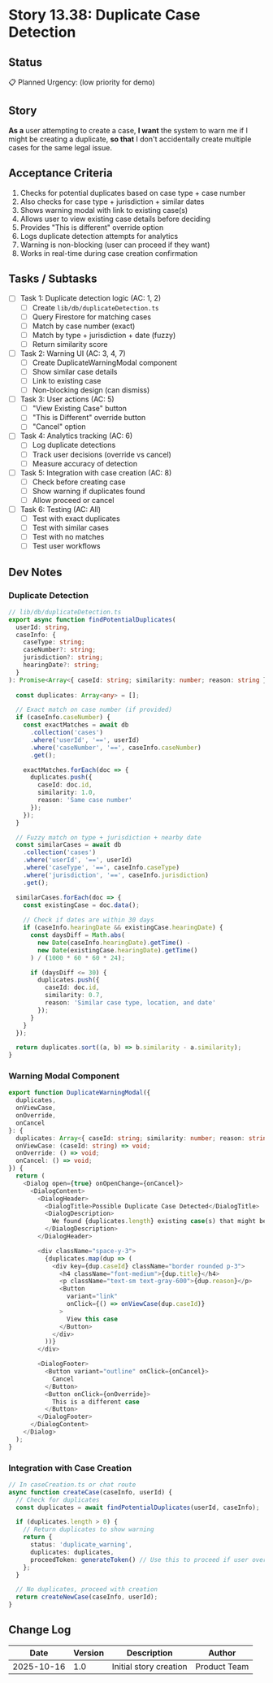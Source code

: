 # Story 13.38: Duplicate Case Detection

## Status
📋 Planned 
Urgency: (low priority for demo)
## Story
**As a** user attempting to create a case,
**I want** the system to warn me if I might be creating a duplicate,
**so that** I don't accidentally create multiple cases for the same legal issue.

## Acceptance Criteria

1. Checks for potential duplicates based on case type + case number
2. Also checks for case type + jurisdiction + similar dates
3. Shows warning modal with link to existing case(s)
4. Allows user to view existing case details before deciding
5. Provides "This is different" override option
6. Logs duplicate detection attempts for analytics
7. Warning is non-blocking (user can proceed if they want)
8. Works in real-time during case creation confirmation

## Tasks / Subtasks

- [ ] Task 1: Duplicate detection logic (AC: 1, 2)
  - [ ] Create `lib/db/duplicateDetection.ts`
  - [ ] Query Firestore for matching cases
  - [ ] Match by case number (exact)
  - [ ] Match by type + jurisdiction + date (fuzzy)
  - [ ] Return similarity score

- [ ] Task 2: Warning UI (AC: 3, 4, 7)
  - [ ] Create DuplicateWarningModal component
  - [ ] Show similar case details
  - [ ] Link to existing case
  - [ ] Non-blocking design (can dismiss)

- [ ] Task 3: User actions (AC: 5)
  - [ ] "View Existing Case" button
  - [ ] "This is Different" override button
  - [ ] "Cancel" option

- [ ] Task 4: Analytics tracking (AC: 6)
  - [ ] Log duplicate detections
  - [ ] Track user decisions (override vs cancel)
  - [ ] Measure accuracy of detection

- [ ] Task 5: Integration with case creation (AC: 8)
  - [ ] Check before creating case
  - [ ] Show warning if duplicates found
  - [ ] Allow proceed or cancel

- [ ] Task 6: Testing (AC: All)
  - [ ] Test with exact duplicates
  - [ ] Test with similar cases
  - [ ] Test with no matches
  - [ ] Test user workflows

## Dev Notes

### Duplicate Detection

```typescript
// lib/db/duplicateDetection.ts
export async function findPotentialDuplicates(
  userId: string,
  caseInfo: {
    caseType: string;
    caseNumber?: string;
    jurisdiction?: string;
    hearingDate?: string;
  }
): Promise<Array<{ caseId: string; similarity: number; reason: string }>> {
  
  const duplicates: Array<any> = [];

  // Exact match on case number (if provided)
  if (caseInfo.caseNumber) {
    const exactMatches = await db
      .collection('cases')
      .where('userId', '==', userId)
      .where('caseNumber', '==', caseInfo.caseNumber)
      .get();

    exactMatches.forEach(doc => {
      duplicates.push({
        caseId: doc.id,
        similarity: 1.0,
        reason: 'Same case number'
      });
    });
  }

  // Fuzzy match on type + jurisdiction + nearby date
  const similarCases = await db
    .collection('cases')
    .where('userId', '==', userId)
    .where('caseType', '==', caseInfo.caseType)
    .where('jurisdiction', '==', caseInfo.jurisdiction)
    .get();

  similarCases.forEach(doc => {
    const existingCase = doc.data();
    
    // Check if dates are within 30 days
    if (caseInfo.hearingDate && existingCase.hearingDate) {
      const daysDiff = Math.abs(
        new Date(caseInfo.hearingDate).getTime() -
        new Date(existingCase.hearingDate).getTime()
      ) / (1000 * 60 * 60 * 24);

      if (daysDiff <= 30) {
        duplicates.push({
          caseId: doc.id,
          similarity: 0.7,
          reason: 'Similar case type, location, and date'
        });
      }
    }
  });

  return duplicates.sort((a, b) => b.similarity - a.similarity);
}
```

### Warning Modal Component

```typescript
export function DuplicateWarningModal({
  duplicates,
  onViewCase,
  onOverride,
  onCancel
}: {
  duplicates: Array<{ caseId: string; similarity: number; reason: string; title: string }>;
  onViewCase: (caseId: string) => void;
  onOverride: () => void;
  onCancel: () => void;
}) {
  return (
    <Dialog open={true} onOpenChange={onCancel}>
      <DialogContent>
        <DialogHeader>
          <DialogTitle>Possible Duplicate Case Detected</DialogTitle>
          <DialogDescription>
            We found {duplicates.length} existing case(s) that might be similar to the one you're creating.
          </DialogDescription>
        </DialogHeader>

        <div className="space-y-3">
          {duplicates.map(dup => (
            <div key={dup.caseId} className="border rounded p-3">
              <h4 className="font-medium">{dup.title}</h4>
              <p className="text-sm text-gray-600">{dup.reason}</p>
              <Button
                variant="link"
                onClick={() => onViewCase(dup.caseId)}
              >
                View this case
              </Button>
            </div>
          ))}
        </div>

        <DialogFooter>
          <Button variant="outline" onClick={onCancel}>
            Cancel
          </Button>
          <Button onClick={onOverride}>
            This is a different case
          </Button>
        </DialogFooter>
      </DialogContent>
    </Dialog>
  );
}
```

### Integration with Case Creation

```typescript
// In caseCreation.ts or chat route
async function createCase(caseInfo, userId) {
  // Check for duplicates
  const duplicates = await findPotentialDuplicates(userId, caseInfo);

  if (duplicates.length > 0) {
    // Return duplicates to show warning
    return {
      status: 'duplicate_warning',
      duplicates: duplicates,
      proceedToken: generateToken() // Use this to proceed if user overrides
    };
  }

  // No duplicates, proceed with creation
  return createNewCase(caseInfo, userId);
}
```

## Change Log

| Date | Version | Description | Author |
|------|---------|-------------|--------|
| 2025-10-16 | 1.0 | Initial story creation | Product Team |

